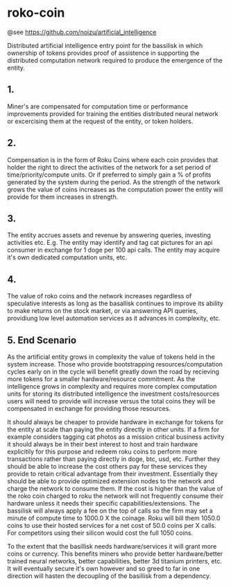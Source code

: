 # roko-coin

@see https://github.com/noizu/artificial_intelligence

Distributed artificial intelligence entry point for the bassilisk in which ownership of tokens provides proof of assistence in supporting the distributed computation network required to produce the emergence of the entity. 

## 1.
Miner's are compensated for computation time or performance improvements provided for training the entities distributed neural network or excercising them at the request of the entity, or token holders. 

## 2.
Compensation is in the form of Roku Coins where each coin provides that holder the right to direct the activities of the network for a set period of time/priority/compute units. Or if preferred to simply gain a % of profits generated by the system during the period. As the strength of the network grows the value of coins increases as the computation power the entity will provide for them increases in strength.

## 3.
The entity accrues assets and revenue by answering queries, investing activities etc. E.g. The entity may identify and tag cat pictures for an api consumer in exchange for 1 doge per 100 api calls. The entity may acquire it's own dedicated computation units, etc. 

## 4. 
The value of roko coins and the network increases regardless of speculative interests as long as the basallisk continues to improve its ability to make returns on the stock market, or via answering API queries, providiung low level automation services as it advances in complexity, etc.

## 5. End Scenario
As the artificial entity grows in complexity the value of tokens held in the system increase. Those who provide bootstrapping resources/computation cycles early on in the cycle will benefit greatly down the road by recieving more tokens for a smaller hardware/resource commitment. As the intelligence grows in complexity and requires more complex computation units for storing its distributed intelligence the investment costs/resources users will need to provide will increase versus the total coins they will be compensated in exchange for providing those resources.

It should always be cheaper to provide hardware in exchange for tokens for the entity at scale than paying the entity directly in other units. If a firm for example considers tagging cat photos as a mission critical business activity it should always be in their best interest to host and train hardware explicitily for this purpose and redeem roku coins to perform more transactions rather than paying directly in doge, btc, usd, etc. Further they should be able to increase the cost others pay for these services they provide to retain critical advantage from their investment. Essentially they should be able to provide optimized extension nodes to the network and charge the network to consume them. If the cost is higher than the value of the roko coin charged to roku the network will not frequently consume their hardware unless it needs their specific capabilities/extensions. The bassilisk will always apply a fee on the top of calls so the firm may set a minute of compute time to 1000.0 X the coinage. Roku will bill them 1050.0 coins to use their hosted services for a net cost of 50.0 coins per X calls. For competitors using their silicon would cost the full 1050 coins.

To the extent that the basillisk needs hardware/services it will grant more coins or currency. This benefits miners who provide better hardware/better trained neural networks, better capabilities, better 3d titanium printers, etc. It will eventually secure it's own however and so greed to far in one direction will hasten the decoupling of the basillisk from a dependency.

